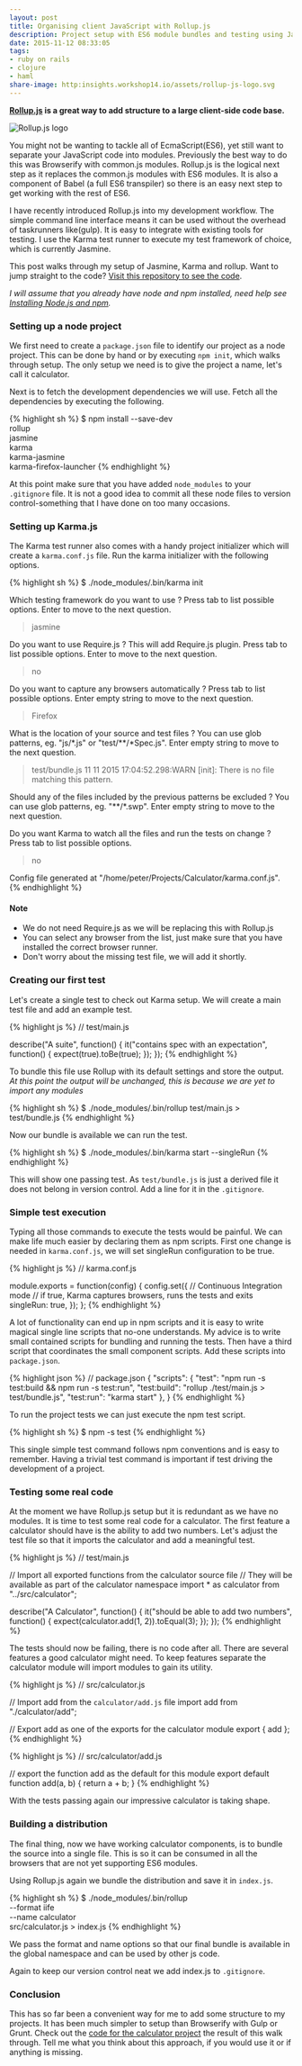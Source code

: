 ```yaml
---
layout: post
title: Organising client JavaScript with Rollup.js
description: Project setup with ES6 module bundles and testing using Jasmine.js and Karma.js
date: 2015-11-12 08:33:05
tags:
- ruby on rails
- clojure
- haml
share-image: http:insights.workshop14.io/assets/rollup-js-logo.svg
---
```


**[Rollup.js](http://rollupjs.org) is a great way to add structure to a large client-side code base.**

![Rollup.js logo](/assets/rollup-js-logo.svg)

You might not be wanting to tackle all of EcmaScript(ES6), yet still want to separate your JavaScript code into modules.
Previously the best way to do this was Browserify with common.js modules.
Rollup.js is the logical next step as it replaces the common.js modules with ES6 modules.
It is also a component of Babel (a full ES6 transpiler) so there is an easy next step to get working with the rest of ES6.

I have recently introduced Rollup.js into my development workflow.
The simple command line interface means it can be used without the overhead of taskrunners like(gulp).
It is easy to integrate with existing tools for testing.
I use the Karma test runner to execute my test framework of choice, which is currently Jasmine.

This post walks through my setup of Jasmine, Karma and rollup.
Want to jump straight to the code?
[Visit this repository to see the code](https://github.com/CrowdHailer/rollup-karma-jasmine-example).

*I will assume that you already have node and npm installed, need help see [Installing Node.js and npm](https://docs.npmjs.com/getting-started/installing-node).*

### Setting up a node project

We first need to create a `package.json` file to identify our project as a node project.
This can be done by hand or by executing `npm init`, which walks through setup.
The only setup we need is to give the project a name, let's call it calculator.

Next is to fetch the development dependencies we will use.
Fetch all the dependencies by executing the following.

{% highlight sh %}
$ npm install --save-dev \
    rollup \
    jasmine \
    karma \
    karma-jasmine \
    karma-firefox-launcher
{% endhighlight %}

At this point make sure that you have added `node_modules` to your `.gitignore` file.
It is not a good idea to commit all these node files to version control-something that I have done on too many occasions.

### Setting up Karma.js

The Karma test runner also comes with a handy project initializer which will create a `karma.conf.js` file.
Run the karma initializer with the following options.

{% highlight sh %}
$  ./node_modules/.bin/karma init

Which testing framework do you want to use ?
Press tab to list possible options. Enter to move to the next question.
> jasmine

Do you want to use Require.js ?
This will add Require.js plugin.
Press tab to list possible options. Enter to move to the next question.
> no

Do you want to capture any browsers automatically ?
Press tab to list possible options. Enter empty string to move to the next question.
> Firefox
>

What is the location of your source and test files ?
You can use glob patterns, eg. "js/*.js" or "test/**/*Spec.js".
Enter empty string to move to the next question.
> test/bundle.js
11 11 2015 17:04:52.298:WARN [init]: There is no file matching this pattern.

>

Should any of the files included by the previous patterns be excluded ?
You can use glob patterns, eg. "**/*.swp".
Enter empty string to move to the next question.
>

Do you want Karma to watch all the files and run the tests on change ?
Press tab to list possible options.
> no


Config file generated at "/home/peter/Projects/Calculator/karma.conf.js".
{% endhighlight %}

#### Note

- We do not need Require.js as we will be replacing this with Rollup.js
- You can select any browser from the list, just make sure that you have installed the correct browser runner.
- Don't worry about the missing test file, we will add it shortly.

### Creating our first test

Let's create a single test to check out Karma setup.
We will create a main test file and add an example test.

{% highlight js %}
// test/main.js

describe("A suite", function() {
  it("contains spec with an expectation", function() {
    expect(true).toBe(true);
  });
});
{% endhighlight %}

To bundle this file use Rollup with its default settings and store the output.
*At this point the output will be unchanged, this is because we are yet to import any modules*

{% highlight sh %}
$ ./node_modules/.bin/rollup test/main.js > test/bundle.js
{% endhighlight %}

Now our bundle is available we can run the test.

{% highlight sh %}
$ ./node_modules/.bin/karma start --singleRun
{% endhighlight %}

This will show one passing test.
As `test/bundle.js` is just a derived file it does not belong in version control.
Add a line for it in the `.gitignore`.

### Simple test execution

Typing all those commands to execute the tests would be painful.
We can make life much easier by declaring them as npm scripts.
First one change is needed in `karma.conf.js`, we will set singleRun configuration to be true.

{% highlight js %}
// karma.conf.js

module.exports = function(config) {
  config.set({
    // Continuous Integration mode
    // if true, Karma captures browsers, runs the tests and exits
    singleRun: true,
  });
};
{% endhighlight %}

A lot of functionality can end up in npm scripts and it is easy to write magical single line scripts that no-one understands.
My advice is to write small contained scripts for bundling and running the tests. Then have a third script that coordinates the small component scripts.
Add these scripts into `package.json`.

{% highlight json %}
// package.json
{
  "scripts": {
    "test": "npm run -s test:build && npm run -s test:run",
    "test:build": "rollup ./test/main.js > test/bundle.js",
    "test:run": "karma start"
  },
}
{% endhighlight %}

To run the project tests we can just execute the npm test script.

{% highlight sh %}
$ npm -s test
{% endhighlight %}

This single simple test command follows npm conventions and is easy to remember.
Having a trivial test command is important if test driving the development of a project.

### Testing some real code

At the moment we have Rollup.js setup but it is redundant as we have no modules.
It is time to test some real code for a calculator.
The first feature a calculator should have is the ability to add two numbers.
Let's adjust the test file so that it imports the calculator and add a meaningful test.

{% highlight js %}
// test/main.js

// Import all exported functions from the calculator source file
// They will be available as part of the calculator namespace
import * as calculator from "../src/calculator";

describe("A Calculator", function() {
  it("should be able to add two numbers", function() {
    expect(calculator.add(1, 2)).toEqual(3);
  });
});
{% endhighlight %}

The tests should now be failing, there is no code after all.
There are several features a good calculator might need.
To keep features separate the calculator module will import modules to gain its utility.

{% highlight js %}
// src/calculator.js

// Import add from the `calculator/add.js` file
import add from "./calculator/add";

// Export add as one of the exports for the calculator module
export { add };
{% endhighlight %}

{% highlight js %}
// src/calculator/add.js

// export the function add as the default for this module
export default function add(a, b) { return a + b; }
{% endhighlight %}

With the tests passing again our impressive calculator is taking shape.

### Building a distribution

The final thing, now we have working calculator components, is to bundle the source into a single file.
This is so it can be consumed in all the browsers that are not yet supporting ES6 modules.

Using Rollup.js again we bundle the distribution and save it in `index.js`.

{% highlight sh %}
$ ./node_modules/.bin/rollup \
    --format iife \
    --name calculator \
    src/calculator.js >  index.js
{% endhighlight %}

We pass the format and name options so that our final bundle is available in the global namespace and can be used by other js code.

Again to keep our version control neat we add index.js to `.gitignore`.

### Conclusion

This has so far been a convenient way for me to add some structure to my projects.
It has been much simpler to setup than Browserify with Gulp or Grunt.
Check out the [code for the calculator project](https://github.com/CrowdHailer/rollup-karma-jasmine-example) the result of this walk through.
Tell me what you think about this approach, if you would use it or if anything is missing.
